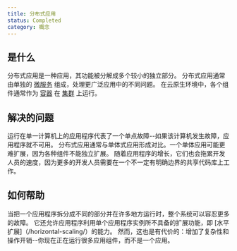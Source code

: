 ```yaml
---
title: 分布式应用
status: Completed
category: 概念
---
```


## 是什么

分布式应用是一种应用，其功能被分解成多个较小的独立部分。
分布式应用通常由单独的 [微服务](/zh/microservices/) 组成，处理更广泛应用中的不同问题。
在云原生环境中，各个组件通常作为 [容器](/zh/container/) 在 [集群](/zh/cluster/) 上运行。

## 解决的问题 

运行在单一计算机上的应用程序代表了一个单点故障--如果该计算机发生故障，应用程序就不可用。
分布式应用通常与单体式应用形成对比。一个单体应用可能更难扩展，因为各种组件不能独立扩展。
随着应用程序的增长，它们也会拖累开发人员的速度，因为更多的开发人员需要在一个不一定有明确边界的共享代码库上工作。

## 如何帮助

当把一个应用程序拆分成不同的部分并在许多地方运行时，整个系统可以容忍更多的故障。
它还允许应用程序利用单个应用程序实例所不具备的扩展功能，即 [水平扩展]（/horizontal-scaling/）的能力。
然而，这也是有代价的：增加了复杂性和操作开销--你现在正在运行很多应用组件，而不是一个应用。
